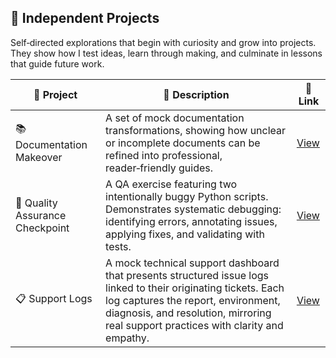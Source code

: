 ##  🎨 Independent Projects

Self‑directed explorations that begin with curiosity and grow into projects. They show how I test ideas, learn through making, and culminate in lessons that guide future work.

| 🎨 Project | 🧾 Description | 🔗 Link |
|------------|----------------|---------|
| 📚 Documentation Makeover | A set of mock documentation transformations, showing how unclear or incomplete documents can be refined into professional, reader‑friendly guides. | [View](https://github.com/musman-uk/portfolio/tree/main/independent-projects/documentation-makeover) |
| 🚩 Quality Assurance Checkpoint | A QA exercise featuring two intentionally buggy Python scripts. Demonstrates systematic debugging: identifying errors, annotating issues, applying fixes, and validating with tests. | [View](https://github.com/musman-uk/portfolio/tree/main/independent-projects/quality-assurance-checkpoint) |
| 📋 Support Logs | A mock technical support dashboard that presents structured issue logs linked to their originating tickets. Each log captures the report, environment, diagnosis, and resolution, mirroring real support practices with clarity and empathy. | [View](https://github.com/musman-uk/portfolio/blob/main/independent-projects/support-logs/README.md) |

